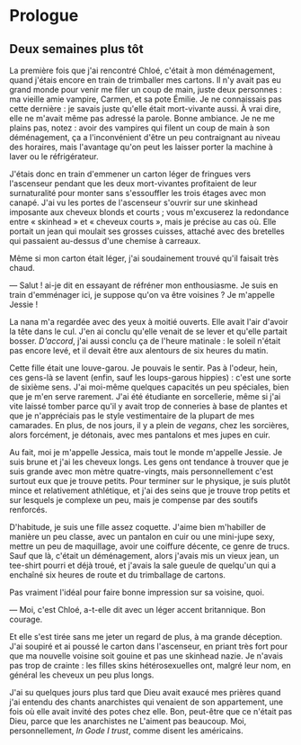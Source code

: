 Prologue
========

Deux semaines plus tôt
----------------------

La première fois que j'ai rencontré Chloé, c'était à mon déménagement,
quand j'étais encore en train de trimballer mes cartons. Il n'y
avait pas eu grand monde pour venir me filer un coup de main, juste
deux personnes : ma vieille amie vampire, Carmen, et sa pote
Émilie. Je ne connaissais pas cette dernière : je savais juste qu'elle
était mort-vivante aussi. À vrai dire, elle ne m'avait même pas
adressé 
la parole. Bonne ambiance. Je ne me plains pas, notez : avoir des
vampires qui filent un coup de main à son déménagement, ça a
l'inconvénient d'être un peu contraignant au niveau des horaires, mais
l'avantage qu'on peut les laisser porter la machine à laver ou le
réfrigérateur.

J'étais donc en train d'emmener un carton léger de fringues vers
l'ascenseur pendant que les deux mort-vivantes profitaient de leur
surnaturalité pour monter sans s'essouffler les trois étages avec mon
canapé. J'ai vu les portes de l'ascenseur s'ouvrir sur une skinhead imposante
aux cheveux blonds et courts ; vous m'excuserez la redondance entre
« skinhead » et « cheveux courts », mais je précise au cas où. Elle
portait un jean qui moulait 
ses grosses cuisses, attaché avec des bretelles qui passaient
au-dessus d'une chemise à carreaux.

Même si mon carton était léger, j'ai soudainement trouvé qu'il faisait
très chaud.

— Salut ! ai-je dit en essayant de réfréner mon enthousiasme. Je suis
en train d'emménager ici, je suppose qu'on va être voisines ? Je
m'appelle Jessie !

La nana m'a regardée avec des yeux à moitié ouverts. Elle avait l'air
d'avoir la tête dans le cul. J'en ai conclu qu'elle venait de se lever
et qu'elle partait bosser. *D'accord*, j'ai aussi conclu ça de l'heure
matinale : le soleil n'était pas encore levé, et il devait être aux
alentours de six heures du matin. 

Cette fille était une louve-garou. Je pouvais le
sentir. Pas à l'odeur, hein, ces gens-là se lavent (enfin, sauf les
loups-garous hippies) : c'est une sorte de sixième sens. J'ai moi-même
quelques capacités un peu spéciales, bien que je m'en serve
rarement. J'ai été étudiante en sorcellerie, même
si j'ai vite laissé tomber parce qu'il y avait trop de conneries à
base de plantes et que je n'appréciais pas le style vestimentaire de
la plupart de mes camarades. En plus, de nos jours, il y a plein de
*vegans*, chez les sorcières, alors forcément, je détonais, avec mes
pantalons et mes jupes en cuir.

Au fait, moi je m'appelle Jessica, mais tout le monde m'appelle
Jessie. Je suis brune et j'ai les cheveux 
longs. Les gens ont tendance à trouver que je suis grande avec mon
mètre quatre-vingts, mais personnellement c'est surtout eux que je
trouve petits. Pour terminer sur le physique, je suis plutôt mince et
relativement athlétique, et j'ai des
seins que je trouve trop petits et sur lesquels je complexe un peu,
mais je compense par des soutifs renforcés.

D'habitude, je suis une fille assez coquette. J'aime bien m'habiller
de manière un peu classe, avec un pantalon en cuir ou une mini-jupe
sexy, mettre un peu de maquillage, avoir une coiffure décente, ce
genre de trucs. Sauf que là, c'était un déménagement, alors j'avais
mis un vieux jean, un tee-shirt pourri et déjà troué, et j'avais la
sale gueule de quelqu'un qui a enchaîné six heures de route et du
trimballage de cartons.

Pas vraiment l'idéal pour faire bonne impression sur sa voisine, quoi.

— Moi, c'est Chloé, a-t-elle dit avec un léger accent britannique. Bon
courage.

Et elle s'est tirée sans me jeter un regard de plus, à ma grande
déception. J'ai soupiré et ai poussé le carton dans l'ascenseur, en
priant très fort pour que ma nouvelle voisine soit gouine et pas une
skinhead nazie. Je n'avais pas trop de crainte : les filles skins
hétérosexuelles ont, malgré leur nom, en général les cheveux un peu
plus longs.

J'ai su quelques jours plus tard que Dieu avait exaucé mes prières
quand j'ai entendu des chants anarchistes qui venaient de son
appartement, 
une fois où elle avait invité des potes chez elle. Bon, peut-être que
ce n'était pas Dieu, parce que les anarchistes ne L'aiment pas
beaucoup. Moi, personnellement, *In Gode I trust*, comme disent les 
américains.


